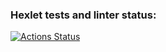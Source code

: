 ### Hexlet tests and linter status:
[![Actions Status](https://github.com/KateLuch/frontend-project-46/actions/workflows/hexlet-check.yml/badge.svg)](https://github.com/KateLuch/frontend-project-46/actions)